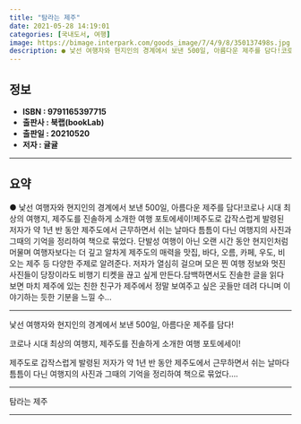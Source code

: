 ```yaml
---
title: "탐라는 제주"
date: 2021-05-28 14:19:01
categories: [국내도서, 여행]
image: https://bimage.interpark.com/goods_image/7/4/9/8/350137498s.jpg
description: ● 낯선 여행자와 현지인의 경계에서 보낸 500일, 아름다운 제주를 담다!코로나 시대 최상의 여행지, 제주도를 진솔하게 소개한 여행 포토에세이!제주도로 갑작스럽게 발령된 저자가 약 1년 반 동안 제주도에서 근무하면서 쉬는 날마다 틈틈이 다닌 여행지의 사진과 그때의 기억을 정리하여 책으
---
```


## **정보**

- **ISBN : 9791165397715**
- **출판사 : 북랩(bookLab)**
- **출판일 : 20210520**
- **저자 : 귤귤**

------



## **요약**

●  낯선 여행자와 현지인의 경계에서 보낸 500일, 아름다운 제주를 담다!코로나 시대 최상의 여행지, 제주도를 진솔하게 소개한 여행 포토에세이!제주도로 갑작스럽게 발령된 저자가 약 1년 반 동안 제주도에서 근무하면서 쉬는 날마다 틈틈이 다닌 여행지의 사진과 그때의 기억을 정리하여 책으로 묶었다. 단발성 여행이 아닌 오랜 시간 동안 현지인처럼 머물며 여행자보다는 더 깊고 알차게 제주도의 매력을 맛집, 바다, 오름, 카페, 우도, 비 오는 제주 등 다양한 주제로 알려준다. 저자가 열심히 걸으며 모은 찐 여행 정보와 멋진 사진들이 당장이라도 비행기 티켓을 끊고 싶게 만든다.담백하면서도 진솔한 글을 읽다 보면 마치 제주에 있는 친한 친구가 제주에서 정말 보여주고 싶은 곳들만 데려 다니며 이야기하는 듯한 기분을 느낄 수...

------

낯선 여행자와 현지인의 경계에서 보낸 500일, 아름다운 제주를 담다!

코로나 시대 최상의 여행지, 제주도를 진솔하게 소개한 여행 포토에세이!

제주도로 갑작스럽게 발령된 저자가 약 1년 반 동안 제주도에서 근무하면서 쉬는 날마다 틈틈이 다닌 여행지의 사진과 그때의 기억을 정리하여 책으로 묶었다.... 

------


탐라는 제주 

------


